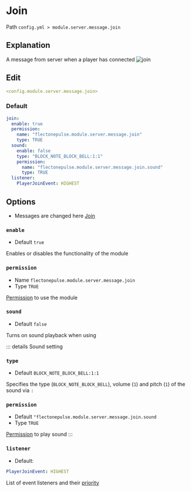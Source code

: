 # Join
Path `config.yml > module.server.message.join`

## Explanation
A message from server when a player has connected
![join](/join.png)

## Edit
```yaml
<config.module.server.message.join>
```

### Default
```yaml
join:
  enable: true
  permission:
    name: "flectonepulse.module.server.message.join"
    type: TRUE
  sound:
    enable: false
    type: "BLOCK_NOTE_BLOCK_BELL:1:1"
    permission:
      name: "flectonepulse.module.server.message.join.sound"
      type: TRUE
  listener:
    PlayerJoinEvent: HIGHEST
```

## Options

- Messages are changed here [Join](/en/messages/en_us/module/server/message/join/)

### `enable`
- Default `true`

Enables or disables the functionality of the module

### `permission`
- Name `flectonepulse.module.server.message.join`
- Type `TRUE`

[Permission](/en/config/module/#explanation) to use the module

### `sound`
- Default `false`

Turns on sound playback when using

::: details Sound setting
### `type`
- Default `BLOCK_NOTE_BLOCK_BELL:1:1`

Specifies the type (`BLOCK_NOTE_BLOCK_BELL`), volume (`1`) and pitch (`1`) of the sound via `:`

### `permission`
- Default `"flectonepulse.module.server.message.join.sound`
- Type `TRUE`

[Permission](/en/config/module/#explanation) to play sound
:::

### `listener`
- Default:
```yaml
PlayerJoinEvent: HIGHEST
```

List of event listeners and their [priority](#event-priority)

<!--@include: @/en/parts/listener.md-->
